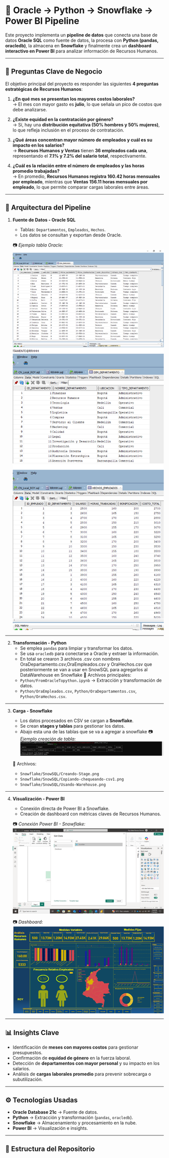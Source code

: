 # 🚀 Oracle → Python → Snowflake → Power BI Pipeline  

Este proyecto implementa un **pipeline de datos** que conecta una base de datos **Oracle SQL** como fuente de datos, la procesa con **Python (pandas, oracledb)**, la almacena en **Snowflake** y finalmente crea un **dashboard interactivo en Power BI** para analizar información de Recursos Humanos.  

---

## 🎯 Preguntas Clave de Negocio  

El objetivo principal del proyecto es responder las siguientes **4 preguntas estratégicas de Recursos Humanos**:  

1. **¿En qué mes se presentan los mayores costos laborales?**  
   → El mes con mayor gasto es **julio**, lo que señala un pico de costos que debe analizarse.  

2. **¿Existe equidad en la contratación por género?**  
   → Sí, hay una **distribución equitativa (50% hombres y 50% mujeres)**, lo que refleja inclusión en el proceso de contratación.  

3. **¿Qué áreas concentran mayor número de empleados y cuál es su impacto en los salarios?**  
   → **Recursos Humanos y Ventas** tienen **36 empleados cada una**, representando el **7.1% y 7.2% del salario total**, respectivamente.  

4. **¿Cuál es la relación entre el número de empleados y las horas promedio trabajadas?**  
   → En promedio, **Recursos Humanos registra 160.42 horas mensuales por empleado**, mientras que **Ventas 156.11 horas mensuales por empleado**, lo que permite comparar cargas laborales entre áreas.  

---

## 📌 Arquitectura del Pipeline  

1. **Fuente de Datos - Oracle SQL**  
   - Tablas: `Departamentos`, `Empleados`, `Hechos`.  
   - Los datos se consultan y exportan desde Oracle.  

   📷 *Ejemplo tabla Oracle:*  
   ![Tabla Oracle](SQL/Empleado.png)
   ![Tabla Oracle](SQL/Departamento.png)  
   ![Tabla Oracle](SQL/Hechos.png)    

---

2. **Transformación - Python**  
   - Se emplea `pandas` para limpiar y transformar los datos.  
   - Se usa `oracledb` para conectarse a Oracle y extraer la información.  
   - En total se crearon 3 archivos .csv con nombres OraDepartamento.csv,OraEmpleados.csv y OraHechos.csv que posteriormente se van a usar en   SnowSQL para agregarlos al DataWarehouse en Snowflake
   📂 Archivos principales:  
   - `Python/FromOracleTopython.ipynb` → Extracción y transformación de datos.  
   - `Python/OraEmpleados.csv`, `Python/OraDepartamentos.csv`, `Python/OraHechos.csv`.  

---

3. **Carga - Snowflake**  
   - Los datos procesados en CSV se cargan a **Snowflake**.  
   - Se crean **stages y tablas** para gestionar los datos.  
   - Abajo esta una de las tablas que se va a agregar a snowflake
   📷 *Ejemplo creación de tabla:*  
   ![Creación de tabla](Snowflake/SnowSQL/Agregando-OraDepartamento.png)  

   📂 Archivos:  
   - `Snowflake/SnowSQL/Creando-Stage.png`  
   - `Snowflake/SnowSQL/Copiando-chequeando-csv1.png`  
   - `Snowflake/SnowSQL/Usando-Warehouse.png`  

---

4. **Visualización - Power BI**  
   - Conexión directa de Power BI a Snowflake.  
   - Creación de dashboard con métricas claves de Recursos Humanos.  

   📷 *Conexión Power BI - Snowflake:*  
   ![Conexión Power BI](PowerBI/ConexionPowerBI-Snowflake1.png)  

   📷 *Dashboard:*  
   ![Dashboard](PowerBI/Dashboard.png)  

---

## 📊 Insights Clave  

- Identificación de **meses con mayores costos** para gestionar presupuestos.  
- Confirmación de **equidad de género** en la fuerza laboral.  
- Detección de **departamentos con mayor personal** y su impacto en los salarios.  
- Análisis de **cargas laborales promedio** para prevenir sobrecarga o subutilización.  

---

## ⚙️ Tecnologías Usadas  

- **Oracle Database 21c** → Fuente de datos.  
- **Python** → Extracción y transformación (`pandas`, `oracledb`).  
- **Snowflake** → Almacenamiento y procesamiento en la nube.  
- **Power BI** → Visualización e insights.  

---

## 📁 Estructura del Repositorio  

